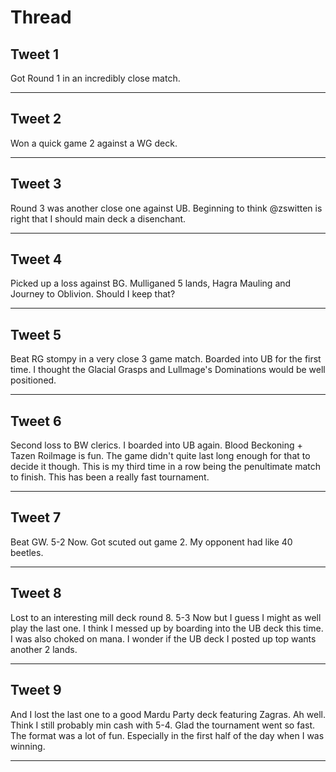 # Thread

## Tweet 1

Got Round 1 in an incredibly close match.

---

## Tweet 2

Won a quick game 2 against a WG deck.

---

## Tweet 3

Round 3 was another close one against UB. Beginning to think @zswitten is right that I should main deck a disenchant.

---

## Tweet 4

Picked up a loss against BG. Mulliganed 5 lands, Hagra Mauling and Journey to Oblivion. Should I keep that?

---

## Tweet 5

Beat RG stompy in a very close 3 game match. Boarded into UB for the first time. I thought the Glacial Grasps and Lullmage's Dominations would be well positioned.

---

## Tweet 6

Second loss to BW clerics. I boarded into UB again. Blood Beckoning + Tazen Roilmage is fun. The game didn't quite last long enough for that to decide it though. This is my third time in a row being the penultimate match to finish. This has been a really fast tournament.

---

## Tweet 7

Beat GW. 5-2 Now. Got scuted out game 2. My opponent had like 40 beetles.

---

## Tweet 8

Lost to an interesting mill deck round 8. 5-3 Now but I guess I might as well play the last one. I think I messed up by boarding into the UB deck this time. I was also choked on mana. I wonder if the UB deck I posted up top wants another 2 lands.

---

## Tweet 9

And I lost the last one to a good Mardu Party deck featuring Zagras. Ah well. Think I still probably min cash with 5-4. Glad the tournament went so fast. The format was a lot of fun. Especially in the first half of the day when I was winning.

---

